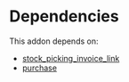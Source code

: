 # Dependencies

This addon depends on:

- [stock_picking_invoice_link](https://github.com/bringout/oca-workflow-process)
- [purchase](https://github.com/bringout/oca-ocb-core/tree/5ee733c06c9a8113e4e3fc04ef7a99c41bc0b970/odoo-bringout-oca-ocb-purchase)
